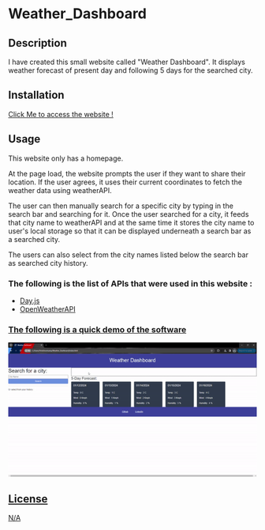 # Weather_Dashboard

## Description

I have created this small website called "Weather Dashboard". It displays weather forecast of present day and following 5 days for the searched city.

## Installation

<a href ="https://vinitp2.github.io/Weather_Dashboard/" target="_blank"> Click Me to access the website ! </a>

## Usage

This website only has a homepage. 

<p>
At the page load, the website prompts the user if they want to share their location. If the user agrees,  it uses their current coordinates to fetch the weather data using weatherAPI.
</p>

<p>
The user can then manually search for a specific city by typing in the search bar and searching for it. Once the user searched for a city, it feeds that city name to weatherAPI and at the same time it stores the city name to user's local storage so that it can be displayed underneath a search bar as a searched city.
</p>

<p>
The users can also select from the city names listed below the search bar as searched city history. 
</p>

<h3>The following is the list of APIs that were used in this website :</h3>

<ul>
<li><a href ="https://day.js.org/en/"> Day.js</li>
<li><a href ="https://openweathermap.org/api"> OpenWeatherAPI</li>

</ul>

<h3>The following is a quick demo of the software</h3>

<img src = "./Assets/Weather_Dashboard_Demo.gif"/>

## License
N/A